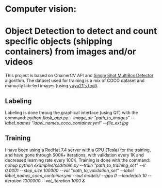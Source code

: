# Computer vision: 
# Object Detection to detect and count specific objects (shipping containers) from images and/or videos

This project is based on ChainerCV API and [Single Shot MultiBox Detector](https://github.com/chainer/chainercv/tree/master/examples/ssd) algorithm.
The dataset used for training is a mix of COCO dataset and manually labeled images (using [yuyu21's tool](https://github.com/yuyu2172/image-labelling-tool)).

## Labeling
Labeling is done throug the graphical interface (using QT) with the command:
*python flask_app.py --image_dir "path_to_images" --label_names "label_names_coco_container.yml" --file_ext jpg*

## Training
I have been using a RedHat 7.4 server with a GPU (Tesla) for the training, and have gone through 500K+ iterations, with validation every 1K and decreased learning rate every 100K.
Training is done with the command:
*nohup python examples/ssd/train.py --train "path_to_training_set"   --lr 0.0001 --step_size 100000  --val "path_to_validation_set"   --label label_names_coco_container.yml    --out models/ --gpu 0 --loaderjob 10   --iteration 1000000 --val_iteration 1000 &*

